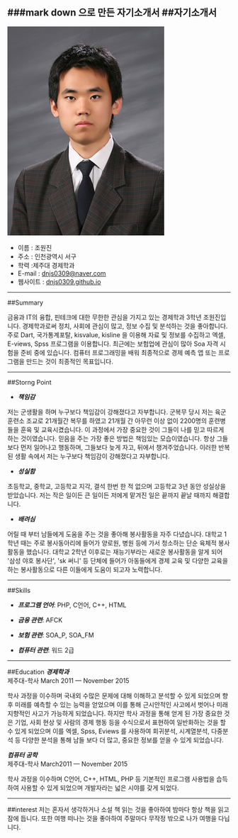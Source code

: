 ###mark down 으로 만든 자기소개서
##자기소개서
---
![chowonjin](/images/miroslav_maksimovic.jpg)
* 이름 : 조원진  
* 주소 : 인천광역시 서구
* 학력 :제주대 경제학과
* E-mail : dnjs0309@naver.com
* 웹사이트 : [dnjs0309.github.io](http://dnjs0309.github.io)

---
##Summary

금융과 IT의 융합, 핀테크에 대한 무한한 관심을 가지고 있는 경제학과 3학년 조원진입니다.
경제학과로써 정치, 사회에 관심이 많고, 정보 수집 및 분석하는 것을 좋아합니다.
주로 Dart, 국가통계포탈,  kisvalue,  kisline 을 이용해 자료 및 정보를 수집하고 
엑셀, E-views, Spss 프로그램을 이용합니다.
최근에는 보험업에 관심이 많아 Soa 자격 시험을 준비 중에 있습니다.
컴퓨터 프로그래밍을 배워 최종적으로 경제 예측 앱 또는 프로그램을 만드는 것이 최종적인 목표입니다.

---
##Storng Point
* **_책임감_**

저는 군생활을 하며 누구보다 책임감이 강해졌다고 자부합니다.
군복무 당시 저는 육군훈련소 조교로 21개월간 복무를 하였고 21개월 간 아무런 이상 없이 2200명의 훈련병들을 훈육 및 교육시켰습니다.
이 과정에서 가장 중요한 것이 그들이 나를 믿고 따르게 하는 것이였습니다. 
믿음을 주는 가장 좋은 방법은 책임있는 모습이였습니다.
항상 그들보다 먼저 일어나고 행동하며, 그들보다 늦게 자고, 뒤에서 챙겨주었습니다. 
이러한 반복된 생활 속에서 저는 누구보다 책임감이 강해졌다고 자부합니다.

* **_성실함_**

초등학교, 중학교, 고등학교 지각, 결석 한번 한 적 없으며 고등학교 3년 동안 성실상을 받았습니다.
저는 작은 일이든 큰 일이든 저에게 맡겨진 일은 끝까지 끝날 때까지 해결합니다.

* **_배려심_**
	
어릴 때 부터 남들에게 도움을 주는 것을 좋아해 봉사활동을 자주 다녔습니다. 
대학교 1학년 때는 주로 봉사동아리에 들어가 양로원, 병원 등에 가서 청소하는 단순 육체적 봉사활동을 했습니다.
대학교 2학년 이후로는 재능기부라는 새로운 봉사활동을 알게 되어 '삼성 야호 봉사단', 'sk 써니' 등 단체에 들어가 아동들에게 경제 교육 및 다양한 교육을 하는 봉사활동으로 다른 이들에게 도움이 되고자 노력합니다.

---
##Skills
* **_프로그램 언어_**: PHP, C언어, C++, HTML

* **_금융 관련_**:  AFCK

* **_보험 관련_**:  SOA_P, SOA_FM

* **_컴퓨터 관련_**: 워드 2급

---
##Education
**_경제학과_**  	
제주대-학사                        March 2011 — November  2015  

학사 과정을 이수하며 국내외 수많은 문제에 대해 이해하고 분석할 수 있게 되었으며 향 후 미래를 예측할 수 있는 능력을 얻었으며 이를 통해 근시안적인 사고에서 벗어나 미래지향적인 사고가 가능하게 되었습니다. 하지만 학사 과정을 통해 얻게 된 가장 중요한 것은 기업, 사회 현상 및 사람의 경제 행동 등을 수식으로서 표현하여 일반화하는 것을 할 수 있게 되었으며 이를 엑셀, Spss, Eviews 를 사용하여 회귀분석, 시계열분석, 다중분석 등 다양한 분석을 통해 남들 보다 더 많고, 중요한 정보를 얻을 수 있게 되었습니다.

 
**_컴퓨터 공학_**  
제주대-학사                               March2011 — November  2015  
 

학사 과정을 이수하며 C언어, C++, HTML, PHP 등 기본적인 프로그램 사용법을 습득하여 사용할 수 있게 되었으며 개발자라는 넓은 시야를 갖게 되었다.

---
##interest
저는 혼자서 생각하거나 소설 책 읽는 것을 좋아하여 밤마다 항상 책을 읽고 잠에 듭니다. 
또한 여행 떠나는 것을 좋아하여 주말마다 무작정 밖으로 나가 여행을 다닙니다.
